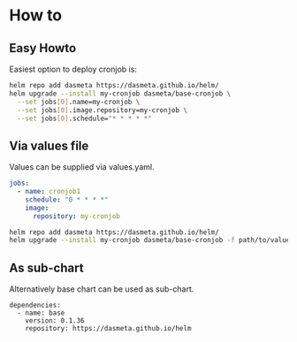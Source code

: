 # How to


## Easy Howto
Easiest option to deploy cronjob is:
```bash
helm repo add dasmeta https://dasmeta.github.io/helm/
helm upgrade --install my-cronjob dasmeta/base-cronjob \
  --set jobs[0].name=my-cronjob \
  --set jobs[0].image.repository=my-cronjob \
  --set jobs[0].schedule="* * * * *"
```

## Via values file
Values can be supplied via values.yaml.
```yaml
jobs:
  - name: cronjob1
    schedule: "0 * * * *"
    image:
      repository: my-cronjob
```

```bash
helm repo add dasmeta https://dasmeta.github.io/helm/
helm upgrade --install my-cronjob dasmeta/base-cronjob -f path/to/values.yaml
```

## As sub-chart
Alternatively base chart can be used as sub-chart.

```
dependencies:
  - name: base
    version: 0.1.36
    repository: https://dasmeta.github.io/helm
```
